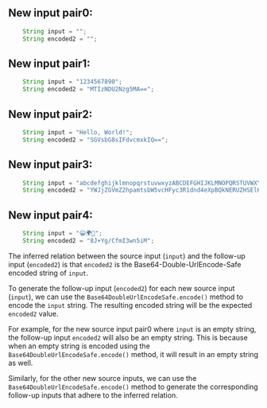 ## New input pair0:
```java
    String input = "";
    String encoded2 = "";
```

## New input pair1:
```java
    String input = "1234567890";
    String encoded2 = "MTIzNDU2Nzg5MA==";
```

## New input pair2:
```java
    String input = "Hello, World!";
    String encoded2 = "SGVsbG8sIFdvcmxkIQ==";
```

## New input pair3:
```java
    String input = "abcdefghijklmnopqrstuvwxyzABCDEFGHIJKLMNOPQRSTUVWXYZ";
    String encoded2 = "YWJjZGVmZ2hpamtsbW5vcHFyc3R1dnd4eXpBQkNERUZHSElKS0xNTk9QUVJTVFVWV1hZWg==";
```

## New input pair4:
```java
    String input = "😀🌍🎉";
    String encoded2 = "8J+Yg/CfmI3wn5iM";
```

The inferred relation between the source input (`input`) and the follow-up input (`encoded2`) is that `encoded2` is the Base64-Double-UrlEncode-Safe encoded string of `input`.

To generate the follow-up input (`encoded2`) for each new source input (`input`), we can use the `Base64DoubleUrlEncodeSafe.encode()` method to encode the `input` string. The resulting encoded string will be the expected `encoded2` value.

For example, for the new source input pair0 where `input` is an empty string, the follow-up input `encoded2` will also be an empty string. This is because when an empty string is encoded using the `Base64DoubleUrlEncodeSafe.encode()` method, it will result in an empty string as well.

Similarly, for the other new source inputs, we can use the `Base64DoubleUrlEncodeSafe.encode()` method to generate the corresponding follow-up inputs that adhere to the inferred relation.